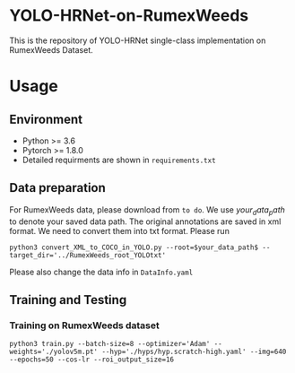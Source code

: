 # YOLO-HRNet-on-RumexWeeds
This is the repository of YOLO-HRNet single-class implementation on RumexWeeds Dataset.

# Usage
## Environment
* Python >= 3.6
* Pytorch >= 1.8.0
* Detailed requirments are shown in `requirements.txt`

## Data preparation
For RumexWeeds data, please download from `to do`. We use $your_data_path$ to denote your saved data path. The original annotations are saved in xml format. We need to convert them into txt format. Please run
```
python3 convert_XML_to_COCO_in_YOLO.py --root=$your_data_path$ --target_dir='../RumexWeeds_root_YOLOtxt'
```
Please also change the data info in `DataInfo.yaml`

## Training and Testing
### Training on RumexWeeds dataset
```
python3 train.py --batch-size=8 --optimizer='Adam' --weights='./yolov5m.pt' --hyp='./hyps/hyp.scratch-high.yaml' --img=640 --epochs=50 --cos-lr --roi_output_size=16
```

